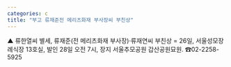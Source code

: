 ```yaml
---
categories: c
title: "부고 류재준전 메리츠화재 부사장씨 부친상"
---
```

▲ 류한열씨 별세, 류재준(전 메리츠화재 부사장)·류재연씨 부친상 = 26일, 서울성모장례식장 13호실, 발인 28일 오전 7시, 장지 서울추모공원 갑산공원묘원. ☎02-2258-5925